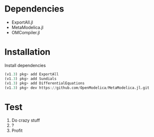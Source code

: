 

# Dependencies
* ExportAll.jl
* MetaModelica.jl
* OMCompiler.jl

# Installation
Install dependencies
```julia
(v1.3) pkg> add ExportAll
(v1.3) pkg> add Sundials
(v1.3) pkg> add DifferentialEquations
(v1.3) pkg> dev https://github.com/OpenModelica/MetaModelica.jl.git
```

# Test
1. Do crazy stuff
2. ?
3. Profit
